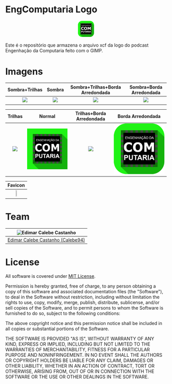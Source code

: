 # EngComputaria Logo

<p align="center">
  <img src="./images/engcomputaria.png" style="width: 10%; height: 10%"/>​
</p>

Este é o repositório que armazena o arquivo xcf da logo do podcast Engenhação da Computaria feito com o GIMP.

# Imagens

| Sombra+Trilhas | Sombra | Sombra+Trilhas+Borda Arredondada | Sombra+Borda Arredondada |
|:----:|:-------------------:|:----:|:-------------------:|
| ![](images/engcomputaria_flat_full_tracks.png) | ![](images/engcomputaria_flat_full.png) | ![](images/engcomputaria_flat_tracks.png) | ![](images/engcomputaria_flat.png) |

| Trilhas | Normal | Trilhas+Borda Arredondada | Borda Arredondada |
|:----:|:-------------------:|:----:|:-------------------:|
| ![](images/engcomputaria_full_tracks.png) | ![](images/engcomputaria_full.png) | ![](images/engcomputaria_tracks.png) | ![](images/engcomputaria.png) |

| Favicon |
|:-------:|
| <img src="./images/engcomputaria_favicon.png" style="width: 10%; height: 10%"/>​ |

# Team

| <img src="https://github.com/Calebe94.png?size=200" alt="Edimar Calebe Castanho"> | 
|:---------------------------------------------------------------------------------:|
| [Edimar Calebe Castanho (Calebe94)](https://github.com/Calebe94)                  |

# License

All software is covered under [MIT License](https://opensource.org/licenses/MIT).

Permission is hereby granted, free of charge, to any person obtaining a copy of this software and associated documentation files (the "Software"), to deal in the Software without restriction, including without limitation the rights to use, copy, modify, merge, publish, distribute, sublicense, and/or sell copies of the Software, and to permit persons to whom the Software is furnished to do so, subject to the following conditions:

The above copyright notice and this permission notice shall be included in all copies or substantial portions of the Software.

THE SOFTWARE IS PROVIDED "AS IS", WITHOUT WARRANTY OF ANY KIND, EXPRESS OR IMPLIED, INCLUDING BUT NOT LIMITED TO THE WARRANTIES OF MERCHANTABILITY, FITNESS FOR A PARTICULAR PURPOSE AND NONINFRINGEMENT. IN NO EVENT SHALL THE AUTHORS OR COPYRIGHT HOLDERS BE LIABLE FOR ANY CLAIM, DAMAGES OR OTHER LIABILITY, WHETHER IN AN ACTION OF CONTRACT, TORT OR OTHERWISE, ARISING FROM, OUT OF OR IN CONNECTION WITH THE SOFTWARE OR THE USE OR OTHER DEALINGS IN THE SOFTWARE.

